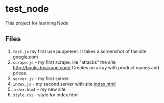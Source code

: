 # test_node
This project for learning Node

## Files
1. `test.js` my first use puppeteer. It takes a screenshot of the site google.com
1. `scrape.js` - my first scrape. He "attacks" the site http://books.toscrape.com/ Creates an array with product names and prices.<br/>
1. `server.js` - my first server
1. `index.js` - my second server with site [index.html](./index.html)
1. `index.html` - my new site 
1. `style.css` - style for index.html
